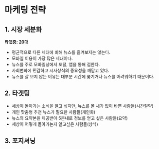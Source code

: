 # 마케팅 전략
## 1. 시장 세분화
**타겟층: 20대** 
- 평균적으로 다른 세대에 비해 뉴스를 즐겨보지는 않는다.
- 모바일 이용이 가장 많은 세대이다.
- 뉴스를 주로 모바일상에서 포털, 앱을 통해 접한다.  
- 사회변화에 민감하고 시사상식의 중요성을 깨닫고 있다.
- 뉴스를 잘 보지 않는 이유는 대부분 시간에 쫓기거나 뉴스를 어려워하기 때문이다.

## 2. 타겟팅
- 세상이 돌아가는 소식을 알고 싶지만, 뉴스를 볼 새가 없이 바쁜 사람들(시간절약)
- 개인 맞춤형 추천 뉴스가 필요한 사람들(개인화)
- 뉴스의 요약본을 제공받아 5분내로 정보를 얻고 싶은 사람들(요약)
- 세상이 어떻게 돌아가는지 알고싶은 사람들(상식)

## 3. 포지셔닝
